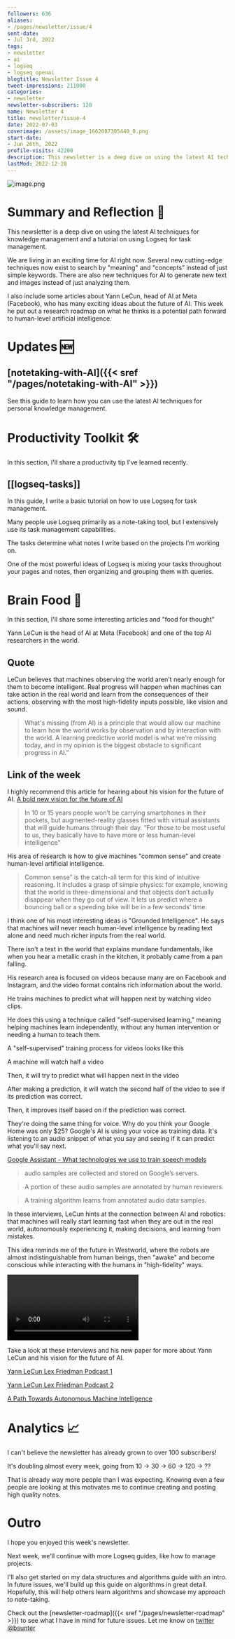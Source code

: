 ```yaml
---
followers: 636
aliases:
- /pages/newsletter/issue/4
sent-date:
- Jul 3rd, 2022
tags:
- newsletter
- ai
- logseq
- logseq openai
blogtitle: Newsletter Issue 4
tweet-impressions: 211000
categories:
- newsletter
newsletter-subscribers: 120
name: Newsletter 4
title: newsletter/issue-4
date: 2022-07-03
coverimage: /assets/image_1662087305440_0.png
start-date:
- Jun 26th, 2022
profile-visits: 42200
description: This newsletter is a deep dive on using the latest AI techniques for knowledge management and a tutorial on using Logseq for task management.
lastMod: 2022-12-28
---
```

![image.png](/assets/image_1662087305440_0.png)

# Summary and Reflection 🤔

This newsletter is a deep dive on using the latest AI techniques for knowledge management and a tutorial on using Logseq for task management.

We are living in an exciting time for AI right now. Several new cutting-edge techniques now exist to search by "meaning" and "concepts" instead of just simple keywords. There are also new techniques for AI to generate new text and images instead of just analyzing them.

I also include some articles about Yann LeCun, head of AI at Meta (Facebook), who has many exciting ideas about the future of AI. This week he put out a research roadmap on what he thinks is a potential path forward to human-level artificial intelligence.

# Updates 🆕

## [notetaking-with-AI]({{< sref "/pages/notetaking-with-AI" >}})

See this guide to learn how you can use the latest AI techniques for personal knowledge management.

# Productivity Toolkit 🛠️

In this section, I'll share a productivity tip I've learned recently.

## [[logseq-tasks]]

In this guide, I write a basic tutorial on how to use Logseq for task management.

Many people use Logseq primarily as a note-taking tool, but I extensively use its task management capabilities.

The tasks determine what notes I write based on the projects I'm working on.

One of the most powerful ideas of Logseq is mixing your tasks throughout your pages and notes, then organizing and grouping them with queries.

# Brain Food 🧠

In this section, I'll share some interesting articles and "food for thought"

Yann LeCun is the head of AI at Meta (Facebook) and one of the top AI researchers in the world.

## Quote

LeCun believes that machines observing the world aren't nearly enough for them to become intelligent. Real progress will happen when machines can take action in the real world and learn from the consequences of their actions, observing with the most high-fidelity inputs possible, like vision and sound.

> What's missing (from AI) is a principle that would allow our machine to learn how the world works by observation and by interaction with the world. A learning predictive world model is what we're missing today, and in my opinion is the biggest obstacle to significant progress in AI.”

## Link of the week

I highly recommend this article for hearing about his vision for the future of AI. [A bold new vision for the future of AI](https://www.technologyreview.com/2022/06/24/1054817/yann-lecun-bold-new-vision-future-ai-deep-learning-meta/?utm_medium=tr_social&utm_campaign=site_visitor.unpaid.engagement&utm_source=Twitter)

> In 10 or 15 years people won’t be carrying smartphones in their pockets, but augmented-reality glasses fitted with virtual assistants that will guide humans through their day. “For those to be most useful to us, they basically have to have more or less human-level intelligence"

His area of research is how to give machines "common sense" and create human-level artificial intelligence.

> Common sense” is the catch-all term for this kind of intuitive reasoning. It includes a grasp of simple physics: for example, knowing that the world is three-dimensional and that objects don’t actually disappear when they go out of view. It lets us predict where a bouncing ball or a speeding bike will be in a few seconds’ time.

I think one of his most interesting ideas is "Grounded Intelligence". He says that machines will never reach human-level intelligence by reading text alone and need much richer inputs from the real world.

There isn't a text in the world that explains mundane fundamentals, like when you hear a metallic crash in the kitchen, it probably came from a pan falling.

His research area is focused on videos because many are on Facebook and Instagram, and the video format contains rich information about the world.

He trains machines to predict what will happen next by watching video clips.

He does this using a technique called "self-supervised learning," meaning helping machines learn independently, without any human intervention or needing a human to teach them.

A "self-supervised" training process for videos looks like this

A machine will watch half a video

Then, it will try to predict what will happen next in the video

After making a prediction, it will watch the second half of the video to see if its prediction was correct.

Then, it improves itself based on if the prediction was correct.

They're doing the same thing for voice. Why do you think your Google Home was only $25? Google's AI is using your voice as training data. It's listening to an audio snippet of what you say and seeing if it can predict what you'll say next.

[Google Assistant - What technologies we use to train speech models](https://support.google.com/assistant/answer/11140942?hl=en#zippy=%2Cconventional-learning)

> audio samples are collected and stored on Google’s servers.

> A portion of these audio samples are annotated by human reviewers.

> A training algorithm learns from annotated audio data samples.

In these interviews, LeCun hints at the connection between AI and robotics: that machines will really start learning fast when they are out in the real world, autonomously experiencing it, making decisions, and learning from mistakes.

This idea reminds me of the future in Westworld, where the robots are almost indistinguishable from human beings, then "awake" and become conscious while interacting with the humans in "high-fidelity" ways.

![westworld-autoplay.mp4](/assets/westworld-autoplay_1672142939444_0.mp4)

Take a look at these interviews and his new paper for more about Yann LeCun and his vision for the future of AI.

[Yann LeCun Lex Friedman Podcast 1](https://www.youtube.com/watch?v=SGSOCuByo24)

[Yann LeCun Lex Friedman Podcast 2](https://youtu.be/SGzMElJ11Cc)

[A Path Towards Autonomous Machine Intelligence](https://openreview.net/forum?id=BZ5a1r-kVsf)

# Analytics 📈

I can't believe the newsletter has already grown to over 100 subscribers!

It's doubling almost every week, going from 10 -> 30 -> 60 -> 120 -> ??

That is already way more people than I was expecting. Knowing even a few people are looking at this motivates me to continue creating and posting high quality notes.

# Outro

I hope you enjoyed this week's newsletter.

Next week, we'll continue with more Logseq guides, like how to manage projects.

I'll also get started on my data structures and algorithms guide with an intro. In future issues, we'll build up this guide on algorithms in great detail. Hopefully, this will help others learn algorithms and showcase my approach to note-taking.

Check out the [newsletter-roadmap]({{< sref "/pages/newsletter-roadmap" >}}) to see what I have in mind for future issues. Let me know on [twitter @bsunter](https://twitter.com)
